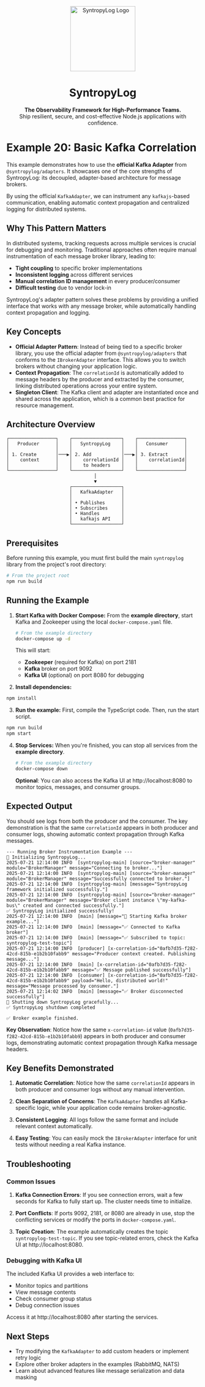<p align="center">
  <img src="https://raw.githubusercontent.com/Syntropysoft/syntropylog-examples-/main/assets/syntropyLog-logo.png" alt="SyntropyLog Logo" width="170"/>
</p>

<h1 align="center">SyntropyLog</h1>

<p align="center">
  <strong>The Observability Framework for High-Performance Teams.</strong>
  <br />
  Ship resilient, secure, and cost-effective Node.js applications with confidence.
</p>

# Example 20: Basic Kafka Correlation

This example demonstrates how to use the **official Kafka Adapter** from `@syntropylog/adapters`. It showcases one of the core strengths of SyntropyLog: its decoupled, adapter-based architecture for message brokers.

By using the official `KafkaAdapter`, we can instrument any `kafkajs`-based communication, enabling automatic context propagation and centralized logging for distributed systems.

## Why This Pattern Matters

In distributed systems, tracking requests across multiple services is crucial for debugging and monitoring. Traditional approaches often require manual instrumentation of each message broker library, leading to:

- **Tight coupling** to specific broker implementations
- **Inconsistent logging** across different services
- **Manual correlation ID management** in every producer/consumer
- **Difficult testing** due to vendor lock-in

SyntropyLog's adapter pattern solves these problems by providing a unified interface that works with any message broker, while automatically handling context propagation and logging.

## Key Concepts

- **Official Adapter Pattern**: Instead of being tied to a specific broker library, you use the official adapter from `@syntropylog/adapters` that conforms to the `IBrokerAdapter` interface. This allows you to switch brokers without changing your application logic.
- **Context Propagation**: The `correlationId` is automatically added to message headers by the producer and extracted by the consumer, linking distributed operations across your entire system.
- **Singleton Client**: The Kafka client and adapter are instantiated once and shared across the application, which is a common best practice for resource management.

## Architecture Overview

```
┌─────────────────┐    ┌──────────────────┐    ┌─────────────────┐
│   Producer      │    │   SyntropyLog    │    │   Consumer      │
│                 │    │                  │    │                 │
│ 1. Create       │───▶│ 2. Add           │───▶│ 3. Extract      │
│    context      │    │    correlationId │    │    correlationId│
│                 │    │    to headers    │    │                 │
└─────────────────┘    └──────────────────┘    └─────────────────┘
                                │
                                ▼
                       ┌──────────────────┐
                       │   KafkaAdapter   │
                       │                  │
                       │ • Publishes      │
                       │ • Subscribes     │
                       │ • Handles        │
                       │   kafkajs API    │
                       └──────────────────┘
```

## Prerequisites

Before running this example, you must first build the main `syntropylog` library from the project's root directory:

```bash
# From the project root
npm run build
```

## Running the Example

1.  **Start Kafka with Docker Compose:**
    From the **example directory**, start Kafka and Zookeeper using the local `docker-compose.yaml` file.

    ```bash
    # From the example directory
    docker-compose up -d
    ```

    This will start:
    - **Zookeeper** (required for Kafka) on port 2181
    - **Kafka** broker on port 9092
    - **Kafka UI** (optional) on port 8080 for debugging

2.  **Install dependencies:**

   ```bash
   npm install
   ```

3.  **Run the example:**
    First, compile the TypeScript code. Then, run the start script.

   ```bash
   npm run build
   npm start
   ```

4.  **Stop Services:**
    When you're finished, you can stop all services from the **example directory**.

    ```bash
    # From the example directory
    docker-compose down
    ```

    **Optional**: You can also access the Kafka UI at http://localhost:8080 to monitor topics, messages, and consumer groups.

## Expected Output

You should see logs from both the producer and the consumer. The key demonstration is that the same `correlationId` appears in both producer and consumer logs, showing automatic context propagation through Kafka messages.

```log
--- Running Broker Instrumentation Example ---
🚀 Initializing SyntropyLog...
2025-07-21 12:14:00 INFO  [syntropylog-main] [source="broker-manager" module="BrokerManager" message="Connecting to broker..."]
2025-07-21 12:14:00 INFO  [syntropylog-main] [source="broker-manager" module="BrokerManager" message="Successfully connected to broker."]
2025-07-21 12:14:00 INFO  [syntropylog-main] [message="SyntropyLog framework initialized successfully."]
2025-07-21 12:14:00 INFO  [syntropylog-main] [source="broker-manager" module="BrokerManager" message="Broker client instance \"my-kafka-bus\" created and connected successfully."]
✅ SyntropyLog initialized successfully!
2025-07-21 12:14:00 INFO  [main] [message="🚀 Starting Kafka broker example..."]
2025-07-21 12:14:00 INFO  [main] [message="✅ Connected to Kafka broker"]
2025-07-21 12:14:00 INFO  [main] [message="✅ Subscribed to topic: syntropylog-test-topic"]
2025-07-21 12:14:00 INFO  [producer] [x-correlation-id="0afb7d35-f282-42cd-815b-e1b2b10fabb9" message="Producer context created. Publishing message..."]
2025-07-21 12:14:00 INFO  [main] [x-correlation-id="0afb7d35-f282-42cd-815b-e1b2b10fabb9" message="✅ Message published successfully"]
2025-07-21 12:14:00 INFO  [consumer] [x-correlation-id="0afb7d35-f282-42cd-815b-e1b2b10fabb9" payload="Hello, distributed world!" message="Message processed by consumer."]
2025-07-21 12:14:02 INFO  [main] [message="✅ Broker disconnected successfully"]
🔄 Shutting down SyntropyLog gracefully...
✅ SyntropyLog shutdown completed

✅ Broker example finished.
```

**Key Observation**: Notice how the same `x-correlation-id` value (`0afb7d35-f282-42cd-815b-e1b2b10fabb9`) appears in both producer and consumer logs, demonstrating automatic context propagation through Kafka message headers.

## Key Benefits Demonstrated

1. **Automatic Correlation**: Notice how the same `correlationId` appears in both producer and consumer logs without any manual intervention.

2. **Clean Separation of Concerns**: The `KafkaAdapter` handles all Kafka-specific logic, while your application code remains broker-agnostic.

3. **Consistent Logging**: All logs follow the same format and include relevant context automatically.

4. **Easy Testing**: You can easily mock the `IBrokerAdapter` interface for unit tests without needing a real Kafka instance.



## Troubleshooting

### Common Issues

1. **Kafka Connection Errors**: If you see connection errors, wait a few seconds for Kafka to fully start up. The cluster needs time to initialize.

2. **Port Conflicts**: If ports 9092, 2181, or 8080 are already in use, stop the conflicting services or modify the ports in `docker-compose.yaml`.

3. **Topic Creation**: The example automatically creates the topic `syntropylog-test-topic`. If you see topic-related errors, check the Kafka UI at http://localhost:8080.

### Debugging with Kafka UI

The included Kafka UI provides a web interface to:
- Monitor topics and partitions
- View message contents
- Check consumer group status
- Debug connection issues

Access it at http://localhost:8080 after starting the services.

## Next Steps

- Try modifying the `KafkaAdapter` to add custom headers or implement retry logic
- Explore other broker adapters in the examples (RabbitMQ, NATS)
- Learn about advanced features like message serialization and data masking
